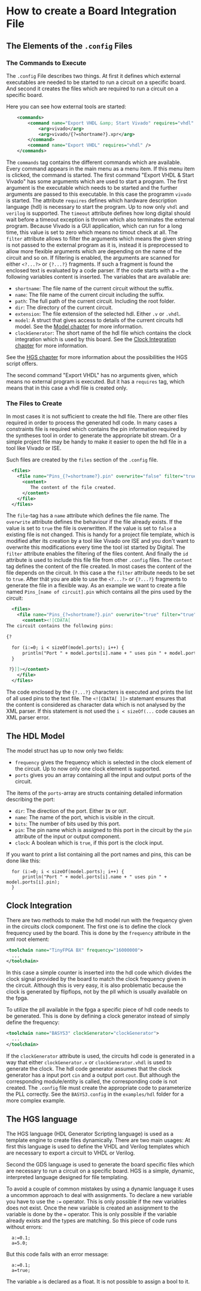 # How to create a Board Integration File #

## The Elements of the `.config` Files

### The Commands to Execute

The `.config` File describes two things. At first it defines which external
executables are needed to be started to run a circuit on a specific board.
And second it creates the files which are required to run a circuit on a specific
board.

Here you can see how external tools are started:
```xml
    <commands>
        <command name="Export VHDL &amp; Start Vivado" requires="vhdl" timeout="0" filter="true">
            <arg>vivado</arg>
            <arg>vivado/{?=shortname?}.xpr</arg>
        </command>
        <command name="Export VHDL" requires="vhdl" />
    </commands>
```
The `commands` tag contains the different commands which are available. Every command appears
in the main menu as a menu item. If this menu item is clicked, the command is started.
The first command "Export VHDL & Start Vivado" has some arguments which are used to start a program.
The first argument is the executable which needs to be started and the further arguments are passed
to this executable. In this case the programm `vivado` is started. The attribute `requires` defines 
which hardware description language (hdl) is necessary to start the program.
Up to now only `vhdl` and `verilog` is supported.
The `timeout` attribute defines how long digital should wait before a timeout exception is thrown
which also terminates the external program.
Because Vivado is a GUI application, which can run for a long time, this value is set to zero
which means no timout check at all.
The `filter` attribute allows to filter the arguments which means the given string is not passed
to the external program as it is, instead it is preprocessed to allow more flexible arguments which
are depending on the name of the circuit and so on. If filtering is enabled, the arguments are scanned 
for either `<?...?>` or `{?...?}` fragments. If such a fragment is found the enclosed text is
evaluated by a code parser. If the code starts with a `=` the following variables content is inserted.
The variables that are available are:

- `shortname`: The file name of the current circuit without the suffix.
- `name`: The file name of the current circuit including the suffix.         
- `path`: The full path of the current circuit. Including the root folder.         
- `dir`: The directory of the current circuit.
- `extension`: The file extension of the selected hdl. Either `.v` or `.vhdl`.
- `model`: A struct that gives access to details of the current circuits hdl model.
  See the [Model chapter](#the-hdl-model) for more information.
- `clockGenerator`: The short name of the hdl file which contains the 
  clock integration which is used by this board. 
  See the [Clock Integration chapter](#clock-integration) for more information.

See the [HGS chapter](#the-hgs-language) for more information about the possibilities 
the HGS script offers.          

The second command "Export VHDL" has no arguments given, which means no external program is 
executed. But it has a `requires` tag, which means that in this case a vhdl file
is created only. 

### The Files to Create

In most cases it is not sufficient to create the hdl file. There are other files
required in order to process the generated hdl code. In many cases a constraints file 
is required which contains the pin information required by the syntheses tool in order
to generate the appropriate bit stream. Or a simple project file may be handy to
make it easier to open the hdl file in a tool like Vivado or ISE.      

Such files are created by the `files` section of the `.config` file.

```xml
  <files>
    <file name="Pins_{?=shortname?}.pin" overwrite="false" filter="true" id="vivado">
      <content>
         The content of the file created.
      </content>  
    </file>  
  </files>
```

The `file`-tag has a `name` attribute which defines the file name. The `overwrite` attribute 
defines the behaviour if the file already exists. If the value is set to `true` the file is 
overwritten. If the value is set to `false` a existing file is not changed. This is handy for
a project file template, which is modified after its creation by a tool like Vivado ore ISE 
and you don't want to overwrite this modifications every time the tool ist started by Digital.
The `filter` attribute enables the filtering of the files content. And finally the `id` attribute 
is used to include this file file from other `.config` files.
The `content` tag defines the content of the file created.
In most cases the content of the file depends on the circuit. In this case a the `filter` 
attribute needs to be set to `true`. After thät you are able to use the `<?...?>` or `{?...?}` 
fragments to generate the file in a flexible way.
As an example we want to create a file named `Pins_[name of circuit].pin` which contains all
the pins used by the circuit:         
```xml
  <files>
    <file name="Pins_{?=shortname?}.pin" overwrite="true" filter="true">
      <content><![CDATA[
The circuit contains the following pins:

{?

  for (i:=0; i < sizeOf(model.ports); i++) {
      println("Port " + model.ports[i].name + " uses pin " + model.ports[i].pin);
  }

 ?}]]></content>
    </file>
  </files>
```
The code enclosed by the `{?...?}` characters is executed and prints the list of all 
used pins to the text file. The `<![CDATA[ ]]>` statemant ensures that the content 
is considered as character data which is not analysed by the XML parser. If this statement 
is not used the `i < sizeOf(...` code causes an XML parser error. 

## The HDL Model

The model struct has up to now only two fields: 

- `frequency` gives the frequency which is selected in the clock element of the circuit.
  Up to now only one clock element is supported.
- `ports` gives you an array containing all the input and output ports of the circuit.

The items of the `ports`-array are structs containing detailed information describing the port:

- `dir`: The direction of the port. Either `IN` or `OUT`. 
- `name`: The name of the port, which is visible in the circuit. 
- `bits`: The number of bits used by this port.
- `pin`:  The pin name which is assigned to this port in the circuit by the `pin` attribute of 
  the input or output component.
- `clock`: A boolean which is `true`, if this port is the clock input. 

If you want to print a list containing all the port names and pins, this can be done like this:
```
  for (i:=0; i < sizeOf(model.ports); i++) {
      println("Port " + model.ports[i].name + " uses pin " + model.ports[i].pin);
  }
```

## Clock Integration

There are two methods to make the hdl model run with the frequency given in the circuits
clock component.
The first one is to define the clock frequency used by the board. This is done by the 
`frequency` attribute in the xml root element:
```xml
<toolchain name="TinyFPGA BX" frequency="16000000">
  ...
</toolchain>  
```  
In this case a simple counter is inserted into the hdl code which divides the clock
signal provided by the board to match the clock frequency given in the circuit.
Although this is very easy, it is also problematic because the clock is generated 
by flipflops, not by the pll which is usually available on the fpga.  

To utilize the pll available in the fpga a specific piece of hdl code needs to be 
generated. This is done by defining a clock generator instead of simply define the 
frequency:

```xml
<toolchain name="BASYS3" clockGenerator="clockGenerator">
  ...
</toolchain>  
```
If the `clockGenerator` attribute is used, the circuits hdl code is generated 
in a way that either `clockGenerator.v` or `clockGenerator.vhdl` is used to
generate the clock. The hdl code generator assumes that the clock generator 
has a input port `cin` and a output port `cout`.
But although the corresponding module/entity is called, the corresponding code
is not created. The `.config` file must create the appropriate code to 
parameterize the PLL correctly. See the `BASYS3.config` in the `examples/hdl` 
folder for a more complex example.       
 
## The HGS language

The HGS language (HDL Generator Scripting language) is used as a template 
engine to create files dynamically. There are two main usages: At first 
this language is used to define the VHDL and Verilog templates which are 
necessary to export a circuit to VHDL or Verilog.

Second the GDS language is used to generate the board specific files which are
necessary to run a circuit on a specific board. HGS is a simple, dynamic, 
interpreted language designed for file templating.

To avoid a couple of common mistakes by using a dynamic language it uses 
a uncommon approach to deal with assignments. To declare a new variable
you have to use the `:=` operator. This is only possible if the new variables 
does not exist. Once the new variable is created an assignment to the variable 
is done by the `=` operator. This is only possible if the variable already 
exists and the types are matching. So this piece of code runs without errors:
```
  a:=0.1;
  a=5.0;
```
But this code fails with an error message:
```
  a:=0.1;
  a=true;
```
 The variable `a` is declared as a float. It is not possible to assign a bool to it.
          
